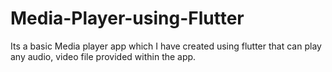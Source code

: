 # Media-Player-using-Flutter
Its a basic Media player app which I have created using flutter that can play any audio, video file provided within the app.
